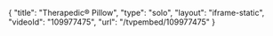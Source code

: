 {
    "title": "Therapedic&reg; Pillow",
    "type": "solo",
    "layout": "iframe-static",
    "videoId": "109977475",
    "url": "\/tvpembed\/109977475"
}